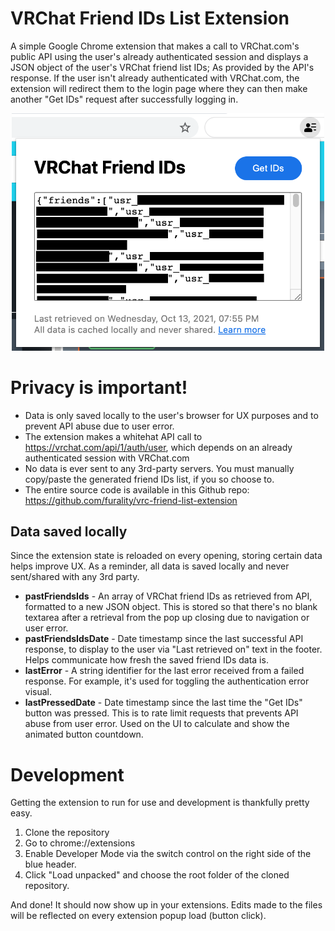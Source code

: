 # VRChat Friend IDs List Extension
A simple Google Chrome extension that makes a call to VRChat.com's public API using the user's already authenticated session and displays a JSON object of the user's VRChat friend list IDs; As provided by the API's response. If the user isn't already authenticated with VRChat.com, the extension will redirect them to the login page where they can then make another "Get IDs" request after successfully logging in.

<p align="center">
  <img src="https://github.com/furality/vrc-friend-list-extension/blob/master/screenshot.png?raw=true" alt="Screenshot of the extension" width="500px" style="max-width: 100%">
</p>

# Privacy is important!

* Data is only saved locally to the user's browser for UX purposes and to prevent API abuse due to user error.
* The extension makes a whitehat API call to https://vrchat.com/api/1/auth/user, which depends on an already authenticated session with VRChat.com
* No data is ever sent to any 3rd-party servers. You must manually copy/paste the generated friend IDs list, if you so choose to.
* The entire source code is available in this Github repo: https://github.com/furality/vrc-friend-list-extension

## Data saved locally

Since the extension state is reloaded on every opening, storing certain data helps improve UX. As a reminder, all data is saved locally and never sent/shared with any 3rd party.

* **pastFriendsIds** - An array of VRChat friend IDs as retrieved from API, formatted to a new JSON object. This is stored so that there's no blank textarea after a retrieval from the pop up closing due to navigation or user error.
* **pastFriendsIdsDate** - Date timestamp since the last successful API response, to display to the user via "Last retrieved on" text in the footer. Helps communicate how fresh the saved friend IDs data is.
* **lastError** - A string identifier for the last error received from a failed response. For example, it's used for toggling the authentication error visual.
* **lastPressedDate** - Date timestamp since the last time the "Get IDs" button was pressed. This is to rate limit requests that prevents API abuse from user error. Used on the UI to calculate and show the animated button countdown.

# Development

Getting the extension to run for use and development is thankfully pretty easy.

1. Clone the repository
2. Go to chrome://extensions
3. Enable Developer Mode via the switch control on the right side of the blue header.
4. Click "Load unpacked" and choose the root folder of the cloned repository.

And done! It should now show up in your extensions. Edits made to the files will be reflected on every extension popup load (button click).